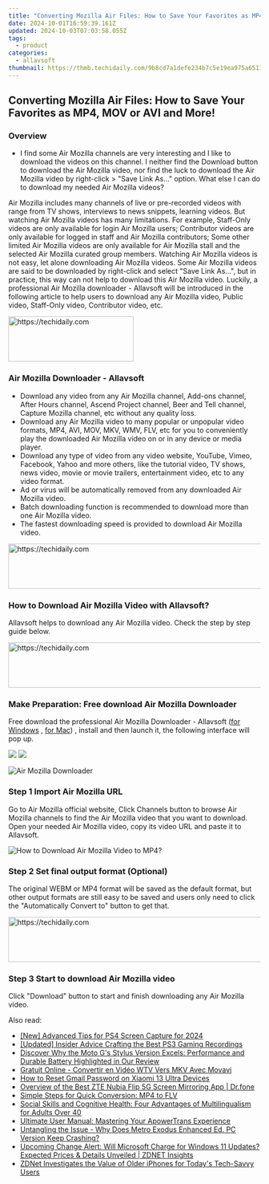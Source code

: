 ```yaml
---
title: "Converting Mozilla Air Files: How to Save Your Favorites as MP4, MOV or AVI and More!"
date: 2024-10-01T16:59:39.161Z
updated: 2024-10-03T07:03:58.055Z
tags:
  - product
categories:
  - allavsoft
thumbnail: https://thmb.techidaily.com/9b8cd7a1defe234b7c5e19ea975a65111eb68a7f947172e793fdb9bfe98621fe.jpg
---
```


## Converting Mozilla Air Files: How to Save Your Favorites as MP4, MOV or AVI and More!

### Overview

* I find some Air Mozilla channels are very interesting and I like to download the videos on this channel. I neither find the Download button to download the Air Mozilla video, nor find the luck to download the Air Mozilla video by right-click > "Save Link As..." option. What else I can do to download my needed Air Mozilla videos?

Air Mozilla includes many channels of live or pre-recorded videos with range from TV shows, interviews to news snippets, learning videos. But watching Air Mozilla videos has many limitations. For example, Staff-Only videos are only available for login Air Mozilla users; Contributor videos are only available for logged in staff and Air Mozilla contributors; Some other limited Air Mozilla videos are only available for Air Mozilla stall and the selected Air Mozilla curated group members. Watching Air Mozilla videos is not easy, let alone downloading Air Mozilla videos. Some Air Mozilla videos are said to be downloaded by right-click and select "Save Link As...", but in practice, this way can not help to download this Air Mozilla video. Luckily, a professional Air Mozilla downloader - Allavsoft will be introduced in the following article to help users to download any Air Mozilla video, Public video, Staff-Only video, Contributor video, etc.

<!-- affiliate ads begin -->
<a href="https://bluettius.sjv.io/c/5597632/2139112/17108" target="_top" id="2139112">
  <img src="//a.impactradius-go.com/display-ad/17108-2139112" border="0" alt="https://techidaily.com" width="250" height="90"/>
</a>
<img height="0" width="0" src="https://bluettius.sjv.io/i/5597632/2139112/17108" style="position:absolute;visibility:hidden;" border="0" />
<!-- affiliate ads end -->

### Air Mozilla Downloader - Allavsoft

* Download any video from any Air Mozilla channel, Add-ons channel, After Hours channel, Ascend Project channel, Beer and Tell channel, Capture Mozilla channel, etc without any quality loss.
* Download any Air Mozilla video to many popular or unpopular video formats, MP4, AVI, MOV, MKV, WMV, FLV, etc for you to conveniently play the downloaded Air Mozilla video on or in any device or media player.
* Download any type of video from any video website, YouTube, Vimeo, Facebook, Yahoo and more others, like the tutorial video, TV shows, news video, movie or movie trailers, entertainment video, etc to any video format.
* Ad or virus will be automatically removed from any downloaded Air Mozilla video.
* Batch downloading function is recommended to download more than one Air Mozilla video.
* The fastest downloading speed is provided to download Air Mozilla video.

<!-- affiliate ads begin -->
<a href="https://appsumo.8odi.net/c/5597632/2132160/7443" target="_top" id="2132160">
  <img src="//a.impactradius-go.com/display-ad/7443-2132160" border="0" alt="https://techidaily.com" width="600" height="90"/>
</a>
<img height="0" width="0" src="https://appsumo.8odi.net/i/5597632/2132160/7443" style="position:absolute;visibility:hidden;" border="0" />
<!-- affiliate ads end -->

### How to Download Air Mozilla Video with Allavsoft?

Allavsoft helps to download any Air Mozilla video. Check the step by step guide below.

<!-- affiliate ads begin -->
<a href="https://ursime.pxf.io/c/5597632/2136545/16384" target="_top" id="2136545">
  <img src="//a.impactradius-go.com/display-ad/16384-2136545" border="0" alt="https://techidaily.com" width="728" height="90"/>
</a>
<img height="0" width="0" src="https://ursime.pxf.io/i/5597632/2136545/16384" style="position:absolute;visibility:hidden;" border="0" />
<!-- affiliate ads end -->

### Make Preparation: Free download Air Mozilla Downloader

Free download the professional Air Mozilla Downloader - Allavsoft ([for Windows](https://tools.techidaily.com/allavsoft/products/) , [for Mac](https://tools.techidaily.com/allavsoft/products/)) , install and then launch it, the following interface will pop up.

[![](https://www.allavsoft.com/how-to/../images/how-to/free-download-win.jpg)](https://tools.techidaily.com/allavsoft/products/) [![](https://www.allavsoft.com/how-to/../images/how-to/free-download-mac.jpg)](https://tools.techidaily.com/allavsoft/products/)

![Air Mozilla Downloader](https://www.allavsoft.com/how-to/../images/allavsoft/screen-shot-600.jpg)

### Step 1 Import Air Mozilla URL

Go to Air Mozilla official website, Click Channels button to browse Air Mozilla channels to find the Air Mozilla video that you want to download. Open your needed Air Mozilla video, copy its video URL and paste it to Allavsoft.

![How to Download Air Mozilla Video to MP4?](https://www.allavsoft.com/how-to/../images/how-to/download-rtmp-video/download-rtmp-video.jpg)

### Step 2 Set final output format (Optional)

The original WEBM or MP4 format will be saved as the default format, but other output formats are still easy to be saved and users only need to click the "Automatically Convert to" button to get that.

<!-- affiliate ads begin -->
<a href="https://appsumo.8odi.net/c/5597632/2130886/7443" target="_top" id="2130886">
  <img src="//a.impactradius-go.com/display-ad/7443-2130886" border="0" alt="https://techidaily.com" width="728" height="90"/>
</a>
<img height="0" width="0" src="https://appsumo.8odi.net/i/5597632/2130886/7443" style="position:absolute;visibility:hidden;" border="0" />
<!-- affiliate ads end -->

### Step 3 Start to download Air Mozilla video

Click "Download" button to start and finish downloading any Air Mozilla video.

<ins class="adsbygoogle"
     style="display:block"
     data-ad-format="autorelaxed"
     data-ad-client="ca-pub-7571918770474297"
     data-ad-slot="1223367746"></ins>

<ins class="adsbygoogle"
     style="display:block"
     data-ad-client="ca-pub-7571918770474297"
     data-ad-slot="8358498916"
     data-ad-format="auto"
     data-full-width-responsive="true"></ins>

<span class="atpl-alsoreadstyle">Also read:</span>
<div><ul>
<li><a href="https://digital-screen-recording.techidaily.com/new-advanced-tips-for-ps4-screen-capture-for-2024/"><u>[New] Advanced Tips for PS4 Screen Capture for 2024</u></a></li>
<li><a href="https://on-screen-recording.techidaily.com/updated-insider-advice-crafting-the-best-ps3-gaming-recordings/"><u>[Updated] Insider Advice Crafting the Best PS3 Gaming Recordings</u></a></li>
<li><a href="https://buynow-info.techidaily.com/discover-why-the-moto-gs-stylus-version-excels-performance-and-durable-battery-highlighted-in-our-review/"><u>Discover Why the Moto G's Stylus Version Excels: Performance and Durable Battery Highlighted in Our Review</u></a></li>
<li><a href="https://blog-min.techidaily.com/gratuit-online-convertir-en-video-wtv-vers-mkv-avec-movavi/"><u>Gratuit Online - Convertir en Vidéo WTV Vers MKV Avec Movavi</u></a></li>
<li><a href="https://unlock-android.techidaily.com/how-to-reset-gmail-password-on-xiaomi-13-ultra-devices-by-drfone-android/"><u>How to Reset Gmail Password on Xiaomi 13 Ultra Devices</u></a></li>
<li><a href="https://screen-mirror.techidaily.com/overview-of-the-best-zte-nubia-flip-5g-screen-mirroring-app-drfone-by-drfone-android/"><u>Overview of the Best ZTE Nubia Flip 5G Screen Mirroring App | Dr.fone</u></a></li>
<li><a href="https://win-lab.techidaily.com/simple-steps-for-quick-conversion-mp4-to-flv/"><u>Simple Steps for Quick Conversion: MP4 to FLV</u></a></li>
<li><a href="https://mondly-stories.techidaily.com/social-skills-and-cognitive-health-four-advantages-of-multilingualism-for-adults-over-40/"><u>Social Skills and Cognitive Health: Four Advantages of Multilingualism for Adults Over 40</u></a></li>
<li><a href="https://win-lab.techidaily.com/ultimate-user-manual-mastering-your-apowertrans-experience/"><u>Ultimate User Manual: Mastering Your ApowerTrans Experience</u></a></li>
<li><a href="https://win-answers.techidaily.com/untangling-the-issue-why-does-metro-exodus-enhanced-ed-pc-version-keep-crashing/"><u>Untangling the Issue - Why Does Metro Exodus Enhanced Ed. PC Version Keep Crashing?</u></a></li>
<li><a href="https://win-lab.techidaily.com/upcoming-change-alert-will-microsoft-charge-for-windows-11-updates-expected-prices-and-details-unveiled-zdnet-insights/"><u>Upcoming Change Alert: Will Microsoft Charge for Windows 11 Updates? Expected Prices & Details Unveiled | ZDNET Insights</u></a></li>
<li><a href="https://win-lab.techidaily.com/zdnet-investigates-the-value-of-older-iphones-for-todays-tech-savvy-users/"><u>ZDNet Investigates the Value of Older iPhones for Today's Tech-Savvy Users</u></a></li>
</ul></div>


